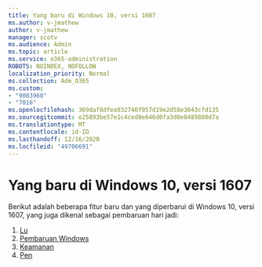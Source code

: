 ```yaml
---
title: Yang baru di Windows 10, versi 1607
ms.author: v-jmathew
author: v-jmathew
manager: scotv
ms.audience: Admin
ms.topic: article
ms.service: o365-administration
ROBOTS: NOINDEX, NOFOLLOW
localization_priority: Normal
ms.collection: Adm_O365
ms.custom:
- "9003960"
- "7016"
ms.openlocfilehash: 369daf8dfea932746f957d19e2d58e3043cfd135
ms.sourcegitcommit: e25893be57e1c4ced8e646d0fa3d0e8489880d7a
ms.translationtype: MT
ms.contentlocale: id-ID
ms.lasthandoff: 12/16/2020
ms.locfileid: "49706691"
---
```

# <a name="whats-new-in-windows-10-version-1607"></a>Yang baru di Windows 10, versi 1607

Berikut adalah beberapa fitur baru dan yang diperbarui di Windows 10, versi 1607, yang juga dikenal sebagai pembaruan hari jadi:

1. [Lu](https://go.microsoft.com/fwlink/?linkid=2114462)
2. [Pembaruan Windows](https://go.microsoft.com/fwlink/?linkid=2114463)
3. [Keamanan](https://go.microsoft.com/fwlink/?linkid=2114270)
4. [Pen](https://go.microsoft.com/fwlink/?linkid=2114271)
